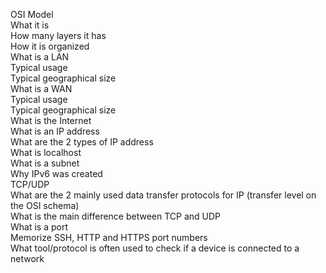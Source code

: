 OSI Model  
What it is  
How many layers it has  
How it is organized  
What is a LAN  
Typical usage  
Typical geographical size  
What is a WAN  
Typical usage  
Typical geographical size  
What is the Internet  
What is an IP address  
What are the 2 types of IP address  
What is localhost  
What is a subnet  
Why IPv6 was created  
TCP/UDP  
What are the 2 mainly used data transfer protocols for IP (transfer level on the OSI schema)  
What is the main difference between TCP and UDP  
What is a port  
Memorize SSH, HTTP and HTTPS port numbers  
What tool/protocol is often used to check if a device is connected to a network  
